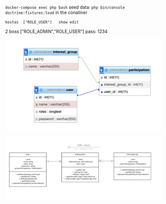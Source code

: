 `docker-compose exec php bash`
seed data: `php bin/console doctrine:fixtures:load` in the conatiner


	kostas	["ROLE_USER"]	show edit
2	boss	["ROLE_ADMIN","ROLE_USER"]
pass: 1234

![Alt text](DB_MODEL.png?raw=true)

![Alt text](UML.png?raw=true)